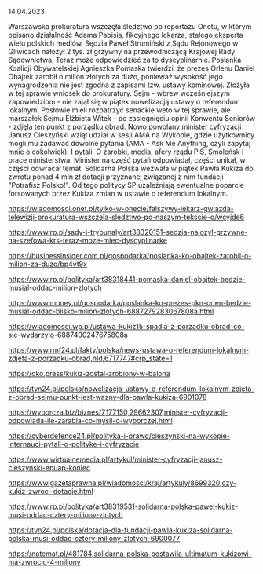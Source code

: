 14.04.2023

Warszawska prokuratura wszczęła śledztwo po reportażu Onetu, w którym opisano działalność Adama Pabisia, fikcyjnego lekarza, stałego eksperta wielu polskich mediów. Sędzia Paweł Strumiński z Sądu Rejonowego w Gliwicach nałożył 2 tys. zł grzywny na przewodniczącą Krajowej Rady Sądownictwa. Teraz może odpowiedzieć za to dyscyplinarnie. Posłanka Koalicji Obywatelskiej Agnieszka Pomaska twierdzi, że prezes Orlenu Daniel Obajtek zarobił o milion złotych za dużo, ponieważ wysokość jego wynagrodzenia nie jest zgodna z zapisami tzw. ustawy kominowej. Złożyła w tej sprawie wniosek do prokuratury. Sejm - wbrew wcześniejszym zapowiedziom - nie zajął się w piątek nowelizacją ustawy o referendum lokalnym. Posłowie mieli rozpatrzyć senackie weto w tej sprawie, ale marszałek Sejmu Elżbieta Witek - po zasięgnięciu opinii Konwentu Seniorów - zdjęła ten punkt z porządku obrad. Nowo powołany minister cyfryzacji Janusz Cieszyński wziął udział w sesji AMA na Wykopie, gdzie użytkownicy mogli mu zadawać dowolne pytania (AMA - Ask Me Anything, czyli zapytaj mnie o cokolwiek). I pytali. O zarobki, media, afery rządu PiS, Smoleńsk i prace ministerstwa. Minister na część pytań odpowiadał, części unikał, w części odwracał temat. Solidarna Polska wezwała w piątek Pawła Kukiza do zwrotu ponad 4 mln zł dotacji przyznanej związanej z nim fundacji "Potrafisz Polsko!". Od tego politycy SP uzależniają ewentualne poparcie forsowanych przez Kukiza zmian w ustawie o referendum lokalnym.

https://wiadomosci.onet.pl/tylko-w-onecie/falszywy-lekarz-gwiazda-telewizji-prokuratura-wszczela-sledztwo-po-naszym-tekscie-o/wcyjde6

https://www.rp.pl/sady-i-trybunaly/art38320151-sedzia-nalozyl-grzywne-na-szefowa-krs-teraz-moze-miec-dyscyplinarke

https://businessinsider.com.pl/gospodarka/poslanka-ko-obajtek-zarobil-o-milion-za-duzo/bp4vt9x

https://www.rp.pl/polityka/art38318441-pomaska-daniel-obajtek-bedzie-musial-oddac-milion-zlotych

https://www.money.pl/gospodarka/poslanka-ko-prezes-pkn-orlen-bedzie-musial-oddac-blisko-milion-zlotych-6887279283067808a.html

https://wiadomosci.wp.pl/ustawa-kukiz15-spadla-z-porzadku-obrad-co-sie-wydarzylo-6887400247675808a

https://www.rmf24.pl/fakty/polska/news-ustawa-o-referendum-lokalnym-zdjeta-z-porzadku-obrad,nId,6717747#crp_state=1

https://oko.press/kukiz-zostal-zrobiony-w-balona

https://tvn24.pl/polska/nowelizacja-ustawy-o-referendum-lokalnym-zdjeta-z-obrad-sejmu-punkt-jest-wazny-dla-pawla-kukiza-6901078

https://wyborcza.biz/biznes/7,177150,29662307,minister-cyfryzacji-odpowiada-ile-zarabia-co-mysli-o-wyborczej.html

https://cyberdefence24.pl/polityka-i-prawo/cieszynski-na-wykopie-internauci-pytali-o-polityke-i-cyfryzacje

https://www.wirtualnemedia.pl/artykul/minister-cyfryzacji-janusz-cieszynski-epuap-koniec

https://www.gazetaprawna.pl/wiadomosci/kraj/artykuly/8699320,czy-kukiz-zwroci-dotacje.html

https://www.rp.pl/polityka/art38319531-solidarna-polska-pawel-kukiz-musi-oddac-cztery-miliony-zlotych

https://tvn24.pl/polska/dotacja-dla-fundacji-pawla-kukiza-solidarna-polska-musi-oddac-cztery-miliony-zlotych-6900077

https://natemat.pl/481784,solidarna-polska-postawila-ultimatum-kukizowi-ma-zwrocic-4-miliony